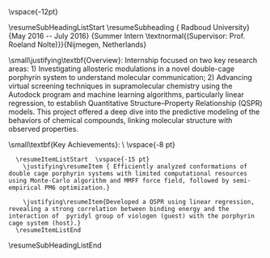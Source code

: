 
\vspace{-12pt}  

  \resumeSubHeadingListStart
    \resumeSubheading
      { Radboud University}{May 2016 -- July 2016}
      {Summer Intern \textnormal{(Supervisor: Prof. Roeland Nolte)}}{Nijmegen, Netherlands}

\small\justifying\textbf{Overview}: Internship focused on two key research areas: 1) Investigating allosteric modulations in a novel double-cage porphyrin system to understand molecular communication; 2) Advancing virtual screening techniques in supramolecular chemistry using the Autodock program and machine learning algorithms, particularly linear regression, to establish Quantitative Structure–Property Relationship (QSPR) models. This project offered a deep dive into the predictive modeling of the behaviors of chemical compounds, linking molecular structure with observed properties.

\small\textbf{Key Achievements}:  \\ \vspace{-8 pt}

      \resumeItemListStart  \vspace{-15 pt}
        \justifying\resumeItem { Efficiently analyzed conformations of double cage porphyrin systems with limited computational resources using Monte-Carlo algorithm and MMFF force field, followed by semi-empirical PM6 optimization.}
      
        \justifying\resumeItem{Developed a QSPR using linear regression, revealing a strong correlation between binding energy and the interaction of  pyridyl group of viologen (guest) with the porphyrin cage system (host).}
      \resumeItemListEnd
\resumeSubHeadingListEnd

  